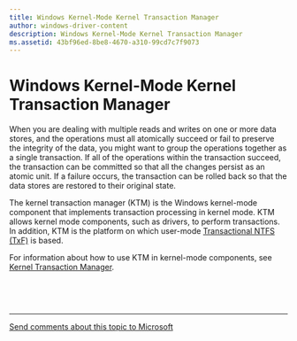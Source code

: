 ```yaml
---
title: Windows Kernel-Mode Kernel Transaction Manager
author: windows-driver-content
description: Windows Kernel-Mode Kernel Transaction Manager
ms.assetid: 43bf96ed-8be8-4670-a310-99cd7c7f9073
---
```


# Windows Kernel-Mode Kernel Transaction Manager


When you are dealing with multiple reads and writes on one or more data stores, and the operations must all atomically succeed or fail to preserve the integrity of the data, you might want to group the operations together as a single transaction. If all of the operations within the transaction succeed, the transaction can be committed so that all the changes persist as an atomic unit. If a failure occurs, the transaction can be rolled back so that the data stores are restored to their original state.

The kernel transaction manager (KTM) is the Windows kernel-mode component that implements transaction processing in kernel mode. KTM allows kernel mode components, such as drivers, to perform transactions. In addition, KTM is the platform on which user-mode [Transactional NTFS (TxF)](http://go.microsoft.com/fwlink/p/?linkid=131245) is based.

For information about how to use KTM in kernel-mode components, see [Kernel Transaction Manager](using-kernel-transaction-manager.md).

 

 


--------------------
[Send comments about this topic to Microsoft](mailto:wsddocfb@microsoft.com?subject=Documentation%20feedback%20%5Bkernel\kernel%5D:%20Windows%20Kernel-Mode%20Kernel%20Transaction%20Manager%20%20RELEASE:%20%286/14/2017%29&body=%0A%0APRIVACY%20STATEMENT%0A%0AWe%20use%20your%20feedback%20to%20improve%20the%20documentation.%20We%20don't%20use%20your%20email%20address%20for%20any%20other%20purpose,%20and%20we'll%20remove%20your%20email%20address%20from%20our%20system%20after%20the%20issue%20that%20you're%20reporting%20is%20fixed.%20While%20we're%20working%20to%20fix%20this%20issue,%20we%20might%20send%20you%20an%20email%20message%20to%20ask%20for%20more%20info.%20Later,%20we%20might%20also%20send%20you%20an%20email%20message%20to%20let%20you%20know%20that%20we've%20addressed%20your%20feedback.%0A%0AFor%20more%20info%20about%20Microsoft's%20privacy%20policy,%20see%20http://privacy.microsoft.com/default.aspx. "Send comments about this topic to Microsoft")


